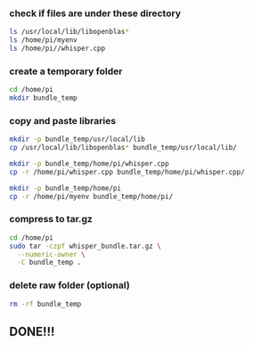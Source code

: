 ### check if files are under these directory 
```bash
ls /usr/local/lib/libopenblas*
ls /home/pi/myenv
ls /home/pi//whisper.cpp
```

### create a temporary folder
```bash
cd /home/pi
mkdir bundle_temp
```

### copy and paste libraries 
```bash
mkdir -p bundle_temp/usr/local/lib
cp /usr/local/lib/libopenblas* bundle_temp/usr/local/lib/

mkdir -p bundle_temp/home/pi/whisper.cpp
cp -r /home/pi/whisper.cpp bundle_temp/home/pi/whisper.cpp/

mkdir -p bundle_temp/home/pi
cp -r /home/pi/myenv bundle_temp/home/pi/
```

### compress to tar.gz
```bash
cd /home/pi
sudo tar -czpf whisper_bundle.tar.gz \
  --numeric-owner \
  -C bundle_temp .
```

### delete raw folder (optional)
```bash
rm -rf bundle_temp
```

## DONE!!!
